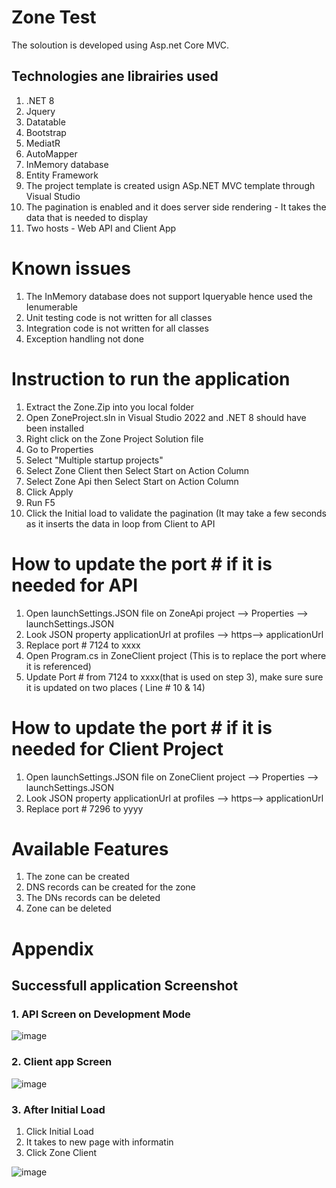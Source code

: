 # Zone Test

The soloution is developed using Asp.net Core MVC.

## Technologies ane librairies used

1. .NET 8
2.  Jquery
3.  Datatable      
5.  Bootstrap
6.  MediatR
7.  AutoMapper
8.  InMemory database
9.  Entity Framework 
10. The project template is created usign ASp.NET MVC template through Visual Studio
11. The pagination is enabled and it does server side rendering - It takes the data that is needed to display
12. Two hosts - Web API and Client App

# Known issues 
1. The InMemory database does not support Iqueryable hence used the Ienumerable
2. Unit testing code is not written for all classes
3. Integration code is not written for all classes
4. Exception handling not done   

# Instruction to run the application 
1. Extract the Zone.Zip into you local folder
2. Open ZoneProject.sln in Visual Studio 2022 and .NET 8 should have been installed
3. Right click on the Zone Project Solution file
4. Go to Properties
5. Select "Multiple startup projects"
6. Select Zone Client then Select Start on Action Column
7. Select Zone Api then Select Start on Action Column
8. Click Apply
9. Run F5
10. Click the Initial load to validate the pagination (It may take a few seconds as it inserts the data in loop from Client to API

# How to update the port # if it is needed for API

1. Open launchSettings.JSON file on ZoneApi project --> Properties --> launchSettings.JSON
2. Look JSON property applicationUrl at profiles --> https--> applicationUrl
3. Replace port # 7124 to xxxx
4. Open Program.cs in ZoneClient project (This is to replace the port where it is referenced)
5. Update Port # from 7124 to xxxx(that is used on step 3), make sure sure it is updated on two places ( Line # 10 & 14)

# How to update the port # if it is needed for Client Project

1. Open launchSettings.JSON file on ZoneClient project --> Properties --> launchSettings.JSON
2. Look JSON property applicationUrl at profiles --> https--> applicationUrl
3. Replace port # 7296 to yyyy
   
# Available Features
 1. The zone can be created
 2. DNS records can be created for the zone
 3. The DNs records can be deleted
 4. Zone can be deleted

# Appendix
    
## Successfull application Screenshot

### 1. API Screen on Development Mode
   ![image](https://github.com/riswar/ZoneProject/assets/33431575/7998812b-ba79-4590-a96f-a6cfeb950d91)
### 2. Client app Screen
![image](https://github.com/riswar/ZoneProject/assets/33431575/32667bb6-11d1-471f-9742-657272061e94)

### 3. After Initial Load 

   1. Click Initial Load
   2. It takes to new page with informatin
   3. Click Zone Client
      
![image](https://github.com/riswar/ZoneProject/assets/33431575/0cbe08ec-2607-42a6-95ec-17ad42a1dd11)



